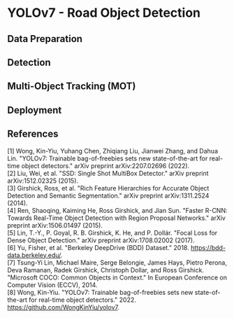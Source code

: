 # YOLOv7 - Road Object Detection
## Data Preparation
## Detection
## Multi-Object Tracking (MOT)
## Deployment
## References
[1] Wong, Kin-Yiu, Yuhang Chen, Zhiqiang Liu, Jianwei Zhang, and Dahua Lin. "YOLOv7: Trainable bag-of-freebies sets new state-of-the-art for real-time object detectors." arXiv preprint arXiv:2207.02696 (2022).  
[2] Liu, Wei, et al. "SSD: Single Shot MultiBox Detector." arXiv preprint arXiv:1512.02325 (2015).  
[3] Girshick, Ross, et al. "Rich Feature Hierarchies for Accurate Object Detection and Semantic Segmentation." arXiv preprint arXiv:1311.2524 (2014).  
[4] Ren, Shaoqing, Kaiming He, Ross Girshick, and Jian Sun. "Faster R-CNN: Towards Real-Time Object Detection with Region Proposal Networks." arXiv preprint arXiv:1506.01497 (2015).  
[5] Lin, T.-Y., P. Goyal, R. B. Girshick, K. He, and P. Dollár. "Focal Loss for Dense Object Detection." arXiv preprint arXiv:1708.02002 (2017).  
[6] Yu, Fisher, et al. "Berkeley DeepDrive (BDD) Dataset." 2018. https://bdd-data.berkeley.edu/.  
[7] Tsung-Yi Lin, Michael Maire, Serge Belongie, James Hays, Pietro Perona, Deva Ramanan, Radek Girshick, Christoph Dollar, and Ross Girshick. "Microsoft COCO: Common Objects in Context." In European Conference on Computer Vision (ECCV), 2014.  
[8] Wong, Kin-Yiu. "YOLOv7: Trainable bag-of-freebies sets new state-of-the-art for real-time object detectors." 2022. https://github.com/WongKinYiu/yolov7.  
